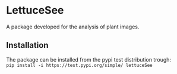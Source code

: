 # LettuceSee
A package developed for the analysis of plant images.

## Installation
The package can be installed from the pypi test distribution trough:\
`pip install -i https://test.pypi.org/simple/ lettuceSee
`
